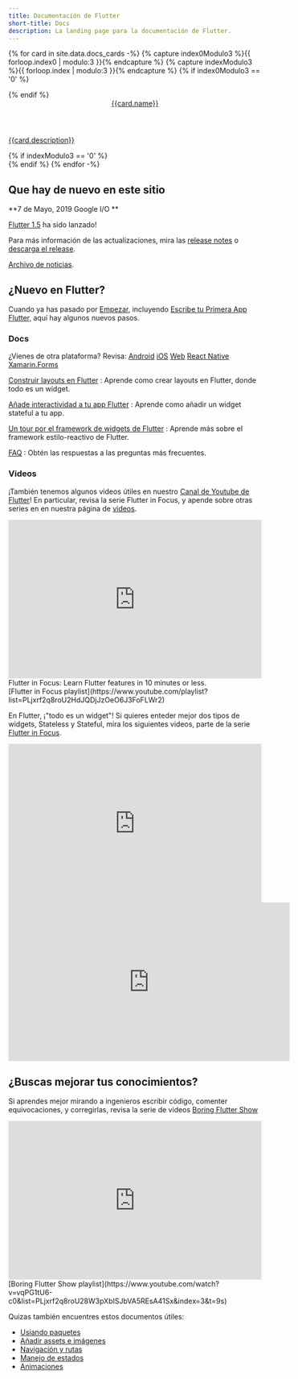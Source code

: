 ```yaml
---
title: Documentación de Flutter
short-title: Docs
description: La landing page para la documentación de Flutter.
---
```


{% for card in site.data.docs_cards -%}
  {% capture index0Modulo3 %}{{ forloop.index0 | modulo:3 }}{% endcapture %}
  {% capture indexModulo3 %}{{ forloop.index | modulo:3 }}{% endcapture %}
  {% if index0Modulo3 == '0' %}
  <div class="card-deck mb-4">
  {% endif %}
    <a class="card" href="{{card.url}}">
      <div class="card-body">
        <header class="card-title">{{card.name}}</header>
        <p class="card-text">{{card.description}}</p>
      </div>
    </a>
  {% if indexModulo3 == '0' %}
  </div>
  {% endif %}
{% endfor -%}

## Que hay de nuevo en este sitio

**7 de Mayo, 2019 Google I/O **

[Flutter 1.5](https://developers.googleblog.com/2019/05/Flutter-io19.html) ha sido lanzado!

Para más información de las actualizaciones, mira las [release
notes](https://github.com/flutter/flutter/wiki/Release-Notes-Flutter-1.5.4)
o [descarga el release](/docs/development/tools/sdk/archive).


[Archivo de noticias](/docs/whats-new-archive).

## ¿Nuevo en Flutter?

Cuando ya has pasado por [Empezar](/docs/get-started/install),
incluyendo [Escribe tu Primera App Flutter,](/docs/get-started/codelab)
aquí hay algunos nuevos pasos.

### Docs

¿Vienes de otra plataforma? Revisa:
[Android](/docs/get-started/flutter-for/android-devs)
[iOS](/docs/get-started/flutter-for/ios-devs)
[Web](/docs/get-started/flutter-for/web-devs)
[React Native](/docs/get-started/flutter-for/react-native-devs)
[Xamarin.Forms](/docs/get-started/flutter-for/xamarin-forms-devs)

[Construir layouts en Flutter](/docs/development/ui/layout)
: Aprende como crear layouts en Flutter, donde todo es un widget.

[Añade interactividad a tu app Flutter](/docs/development/ui/interactive)
: Aprende como añadir un widget stateful a tu app.

[Un tour por el framework de widgets de Flutter](/docs/development/ui/widgets-intro)
: Aprende más sobre el framework estilo-reactivo de Flutter.

[FAQ](/docs/resources/faq)
: Obtén las respuestas a las preguntas más frecuentes.

### Videos

¡También tenemos algunos videos útiles en nuestro [Canal 
de Youtube de Flutter]({{site.social.youtube}})! En 
particular, revisa la serie Flutter in Focus, 
y apende sobre otras series en 
en nuestra página de [videos](/docs/resources/videos).

<iframe style="max-width: 100%" width="560" height="315" src="https://www.youtube.com/embed/wgTBLj7rMPM" frameborder="0" allow="accelerometer; autoplay; encrypted-media; gyroscope; picture-in-picture" allowfullscreen></iframe>
Flutter in Focus: Learn Flutter features in 10 minutes or less.<br>
[Flutter in Focus playlist](https://www.youtube.com/playlist?list=PLjxrf2q8roU2HdJQDjJzOeO6J3FoFLWr2)

En Flutter, ¡"todo es un widget"! Si quieres enteder mejor dos tipos de widgets, Stateless y Stateful, mira los siguientes videos,
parte de la serie [Flutter in
Focus](https://www.youtube.com/playlist?list=PLjxrf2q8roU2HdJQDjJzOeO6J3FoFLWr2).

<iframe style="max-width: 100%" width="560" height="315" src="https://www.youtube.com/embed/wE7khGHVkYY" frameborder="0" allow="accelerometer; autoplay; encrypted-media; gyroscope; picture-in-picture" allowfullscreen></iframe> <iframe width="560" height="315" src="https://www.youtube.com/embed/AqCMFXEmf3w" frameborder="0" allow="accelerometer; autoplay; encrypted-media; gyroscope; picture-in-picture" allowfullscreen></iframe>

## ¿Buscas mejorar tus conocimientos?

Si aprendes mejor mirando a ingenieros escribir código, comenter equivocaciones, y corregirlas,
revisa la serie de videos 
[Boring Flutter Show](https://www.youtube.com/watch?v=vqPG1tU6-c0&list=PLjxrf2q8roU28W3pXbISJbVA5REsA41Sx&index=3&t=9s)

<iframe style="max-width: 100%" width="560" height="315" src="https://www.youtube.com/embed/vqPG1tU6-c0" frameborder="0" allow="accelerometer; autoplay; encrypted-media; gyroscope; picture-in-picture" allowfullscreen></iframe>
[Boring Flutter Show playlist](https://www.youtube.com/watch?v=vqPG1tU6-c0&list=PLjxrf2q8roU28W3pXbISJbVA5REsA41Sx&index=3&t=9s)

Quizas también encuentres estos documentos útiles:

* [Usiando paquetes](/docs/development/packages-and-plugins/using-packages)
* [Añadir assets e imágenes](/docs/development/ui/assets-and-images)
* [Navigación y rutas](/docs/development/ui/navigation)
* [Manejo de estados](/docs/development/data-and-backend/state-mgmt/intro)
* [Animaciones](/docs/development/ui/animations)
